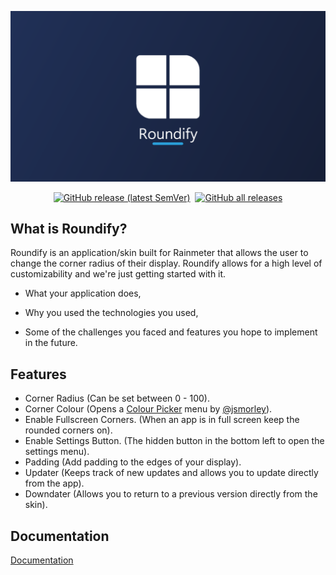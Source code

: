 ![Image of Yaktocat](https://raw.githubusercontent.com/NoahBRostant/Roundify/main/images/RoundifyBanner.png)
<p align="center">
    <a href="https://github.com/noahbrostant/Roundify/releases/latest"><img style="margin-left: 2px; margin-right: 2px;" alt="GitHub release (latest SemVer)" src="https://img.shields.io/github/v/release/noahbrostant/Roundify?sort=semver"></a>
    <a href="https://github.com/noahbrostant/Roundify/releases/latest"><img style="margin-left: 2px; margin-right: 2px;" alt="GitHub all releases" src="https://img.shields.io/github/downloads/noahbrostant/Roundify/total"></a>
</p>

## What is Roundify?

Roundify is an application/skin built for Rainmeter that allows the user to change the corner radius of their display. Roundify allows for a high level of customizability and we're just getting started with it.

- What your application does,

- Why you used the technologies you used,

- Some of the challenges you faced and features you hope to implement in the future.

## Features

- Corner Radius (Can be set between 0 - 100).
- Corner Colour (Opens a <a href="https://forum.rainmeter.net/viewtopic.php?t=26884">Colour Picker</a> menu by <a href="https://github.com/jsmorley">@jsmorley</a>).
- Enable Fullscreen Corners. (When an app is in full screen keep the rounded corners on).
- Enable Settings Button. (The hidden button in the bottom left to open the settings menu).
- Padding (Add padding to the edges of your display).
- Updater (Keeps track of new updates and allows you to update directly from the app).
- Downdater (Allows you to return to a previous version directly from the skin).

## Documentation

[Documentation](https://github.com/NoahBRostant/Roundify/wiki)